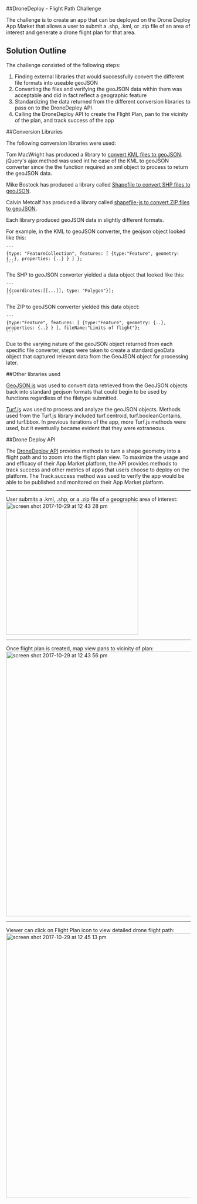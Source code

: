 ##DroneDeploy - Flight Path Challenge

The challenge is to create an app that can be deployed on the Drone Deploy App Market that allows a user to submit a .shp, .kml, or .zip file of an area of interest and generate a drone flight plan for that area.

## Solution Outline

The challenge consisted of the following steps:  

  1) Finding external libraries that would successfully convert the different file formats into useable geoJSON
  2) Converting the files and verifying the geoJSON data within them was acceptable and did in fact reflect a geographic feature
  3) Standardizing the data returned from the different conversion libraries to pass on to the DroneDeploy API
  4) Calling the DroneDeploy API to create the Flight Plan, pan to the vicinity of the plan, and track success of the app

##Conversion Libraries

The following conversion libraries were used:

Tom MacWright has produced a library to [convert KML files to geoJSON](https://github.com/mapbox/togeojson).  jQuery's ajax method was used int he case of the KML to geoJSON converter since the the function required an xml object to process to return the geoJSON data.

Mike Bostock has produced a library called [Shapefile to convert SHP files to geoJSON](https://github.com/mbostock/shapefile).

Calvin Metcalf has produced a library called [shapefile-js to convert ZIP files to geoJSON](https://github.com/calvinmetcalf/shapefile-js).

Each library produced geoJSON data in slightly different formats.  

For example, in the KML to geoJSON converter, the geojson object looked like this:

    ```
    {type: "FeatureCollection", features: [ {type:"Feature", geometry: {..}, properties: {..} } ] };
    ```

The SHP to geoJSON converter yielded a data object that looked like this:

    ```
    [{coordinates:[[...]], type: "Polygon"}];
    ```

The ZIP to geoJSON converter yielded this data object:

    ```
    {type:"Feature", features: [ {type:"Feature", geometry: {..}, properties: {..} } ], fileName:"Limits of flight"};
    ```

Due to the varying nature of the geoJSON object returned from each specific file converter, steps were taken to create a standard geoData object that captured relevant data from the GeoJSON object for processing later.

##Other libraries used

[GeoJSON.js](https://github.com/caseycesari/geojson.js) was used to convert data retrieved from the GeoJSON objects back into standard geojson formats that could begin to be used by functions regardless of the filetype submitted.

[Turf.js](http://turfjs.org/getting-started/) was used to process and analyze the geoJSON objects.  Methods used from the Turf.js library included turf.centroid, turf.booleanContains, and turf.bbox.  In previous iterations of the app, more Turf.js methods were used, but it eventually became evident that they were extraneous.

##Drone Deploy API

The [DroneDeploy API](https://dronedeploy.gitbooks.io/dronedeploy-apps/) provides methods to turn a shape geometry into a flight path and to zoom into the flight plan view.  To maximize the usage and and efficacy of their App Market platform, the API provides methods to track success and other metrics of apps that users choose to deploy on the platform.  The Track.success method was used to verify the app would be able to be published and monitored on their App Market platform.


<hr>
User submits a .kml, .shp, or a .zip file of a geographic area of interest:
<br>
<img width="360" alt="screen shot 2017-10-29 at 12 43 28 pm" src="https://user-images.githubusercontent.com/12532173/32150301-77cfe306-bcce-11e7-814f-d5de1d5ea4ea.png">
<hr>

Once flight plan is created, map view pans to vicinity of plan:
<br>
<img width="720" alt="screen shot 2017-10-29 at 12 43 56 pm" src="https://user-images.githubusercontent.com/12532173/32150370-25a0b104-bccf-11e7-9e60-d7b04d9768fa.png">
<hr>

Viewer can click on Flight Plan icon to view detailed drone flight path:
<br>
<img width="720" alt="screen shot 2017-10-29 at 12 45 13 pm" src="https://user-images.githubusercontent.com/12532173/32150403-8644a880-bccf-11e7-932f-8949be44de70.png">

